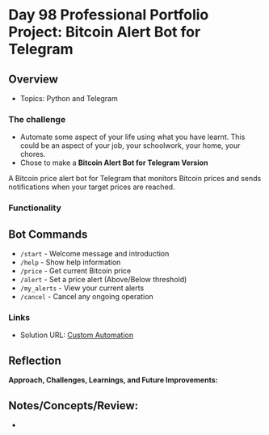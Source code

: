 # Day 98 Professional Portfolio Project: Bitcoin Alert Bot for Telegram

## Overview
- Topics: Python and Telegram 

### The challenge

- Automate some aspect of your life using what you have learnt. This could be an aspect of your job, your schoolwork, your home, your chores. 
- Chose to make a **Bitcoin Alert Bot for Telegram Version**

A Bitcoin price alert bot for Telegram that monitors Bitcoin prices and sends notifications when your target prices are reached.

### Functionality

## Bot Commands

- `/start` - Welcome message and introduction
- `/help` - Show help information
- `/price` - Get current Bitcoin price
- `/alert` - Set a price alert (Above/Below threshold)
- `/my_alerts` - View your current alerts
- `/cancel` - Cancel any ongoing operation 

### Links

- Solution URL: [Custom Automation](https://github.com/Mikerniker/100_Days_of_Python/tree/main/Day98)

## Reflection
**Approach, Challenges, Learnings, and Future Improvements:**


## Notes/Concepts/Review: 


-